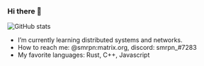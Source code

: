 ### Hi there 👋

<!--
**smrpn/smrpn** is a ✨ _special_ ✨ repository because its `README.md` (this file) appears on your GitHub profile.

Here are some ideas to get you started:

- 🔭 I’m currently working on ...
- 🌱 I’m currently learning ...
- 👯 I’m looking to collaborate on ...
- 🤔 I’m looking for help with ...
- 💬 Ask me about ...
- 📫 How to reach me: ...
- 😄 Pronouns: ...
- ⚡ Fun fact: ...
-->

![GitHub stats](https://github-readme-stats.vercel.app/api?username=smrpn&show_icons=true&theme=gruvbox&icon_color=fff&bg_color=30,e96443,904e95&title_color=fff&text_color=fff)

- I’m currently learning distributed systems and networks.
- How to reach me: @smrpn:matrix.org, discord: smrpn_#7283
- My favorite languages: Rust, C++, Javascript

